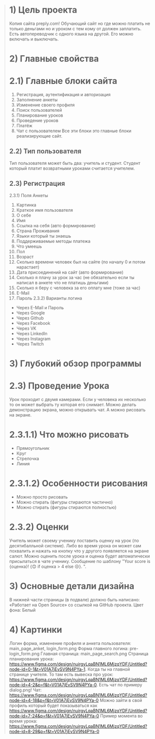> # 1) Цель проекта
> Копия сайта preply.com! Обучающий сайт но где можно платить не только деньгами но и уроком с тем кому от должен заплатить. Есть автопереводчик с одного языка на другой. Его можно включать и выключать.
> # 2) Главные свойства
> # 2.1) Главные блоки сайта
> 1. Регистрация, аутентификация и авторизация
> 2. Заполнение анкеты
> 3. Изменение своего профиля
> 4. Поиск пользователей
> 5. Планирование уроков
> 6. Проведение уроков
> 7. Платёж
> 8. Чат с пользователем
> Все эти блоки это главные блоки реализирующие сайт.
> ## 2.2) Тип пользователя
> Тип пользователя может быть два: учитель и студент. Студент который платит возвратными уроками считается учителем.
> ## 2.3) Регистрация
> 2.3.1) Поля Анкеты
> 1) Картинка
> 2) Краткое имя пользователя
> 3) О себе
> 4) Имя
> 5) Ссылка на себя (авто формирование)
> 6) Страна Проживания
> 7) Языки который ты знаешь
> 8) Поддерживаемые методы платежа
> 9) Что умеешь
> 10) Пол
> 11) Возраст
> 12) Сколько времени человек был на сайте (по началу 0 и потом нарастает)
> 13) Дата присоединений на сайт (авто формирование)
> 14) Сколько я плачу за урок за час (не обязательно если ты написал в анкете что не платишь деньгами)
> 15) Сколько я беру с человека за его оплату мне (тоже за час)
> 16) E-Mail
> 17) Пароль
> 2.3.2) Варианты логина
> - Через E-Mail и Пароль
> - Через Google
> - Через Github
> - Через Facebook
> - Через VK
> - Через LinkedIn
> - Через Instagram
> - Через Twitch
> # 3) Глубокий обзор программы
> # 2.3) Проведение Урока
> Урок проходит с двумя камерами. Если у человека их несколько то он может выбрать ту которая его снимает. Можно делать демонстрацию экрана, можно открывать чат. А можно рисовать на экране.
> # 2.3.1.1) Что можно рисовать
> - Прямоугольник
> - Круг
> - Стрелочка
> - Линия
> # 2.3.1.2) Особенности рисования
> - Можно просто рисовать
> - Можно стирать (фигуры стираются частично)
> - Можно стирать (фигуры стираются полностью)
> # 2.3.2) Оценки
> Учитель может своему ученику поставить оценку на урок (по десятибалльной системе). Либо во время урока он может сам похвалить и нажать на кнопку что у другого появляется на экране салют. Можно оценить после урока и оценка будет автоматически присылаться в чате ученику. Сообщение по шаблону "Your score is {оценка}! {😊 if оценка > 4 else 😒}. ".
> # 3) Основные детали дизайна
> В нижней части страницы  (в подвале)  должно быть написано: «Работает на Open Source»  со ссылкой на GitHub проекта.
> Цвет фона: Белый
> # 4) Картинки
> Логин форма, изменение профиля и анкета пользователя: main_page_anket, login_form.png
> Форма главного логина: pre-login_form.png
> Главная страница: main_page_search.png
> Страница планирования урока: https://www.figma.com/design/nuirgyLqaBN1ML6MjzqYDF/Untitled?node-id=0-1&t=V01A7jEvSV9N4PYa-1.
> Когда ты на главной странице учителя. То там есть вывеска про урок: https://www.figma.com/design/nuirgyLqaBN1ML6MjzqYDF/Untitled?node-id=4-2&p=f&t=V01A7jEvSV9N4PYa-0.
> Есть чат по примеру dialog.png!
> Чат: https://www.figma.com/design/nuirgyLqaBN1ML6MjzqYDF/Untitled?node-id=4-18&p=f&t=V01A7jEvSV9N4PYa-0
> Можно зайти в свой профиль который будет показываться как https://www.figma.com/design/nuirgyLqaBN1ML6MjzqYDF/Untitled?node-id=7-24&p=f&t=V01A7jEvSV9N4PYa-0
>Пример момента во время урока: https://www.figma.com/design/nuirgyLqaBN1ML6MjzqYDF/Untitled?node-id=8-29&p=f&t=V01A7jEvSV9N4PYa-0
